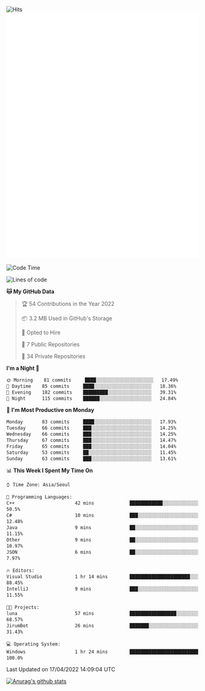 ![Hits](https://hits.seeyoufarm.com/api/count/incr/badge.svg?url=https%3A%2F%2Fgithub.com%2Fkokose1234&count_bg=%2379C83D&title_bg=%23555555&icon=apple.svg&icon_color=%23E7E7E7&title=hits&edge_flat=false)
<br/>
![Metrics](https://github.com/kokose1234/kokose1234/blob/main/github-metrics.svg)

<!--START_SECTION:waka-->
![Code Time](http://img.shields.io/badge/Code%20Time-622%20hrs%2034%20mins-blue)

![Lines of code](https://img.shields.io/badge/From%20Hello%20World%20I%27ve%20Written-2%20Million%20lines%20of%20code-blue)

**🐱 My GitHub Data** 

> 🏆 54 Contributions in the Year 2022
 > 
> 📦 3.2 MB Used in GitHub's Storage 
 > 
> 💼 Opted to Hire
 > 
> 📜 7 Public Repositories 
 > 
> 🔑 34 Private Repositories  
 > 
**I'm a Night 🦉** 

```text
🌞 Morning    81 commits     ████░░░░░░░░░░░░░░░░░░░░░   17.49% 
🌆 Daytime    85 commits     ████░░░░░░░░░░░░░░░░░░░░░   18.36% 
🌃 Evening    182 commits    █████████░░░░░░░░░░░░░░░░   39.31% 
🌙 Night      115 commits    ██████░░░░░░░░░░░░░░░░░░░   24.84%

```
📅 **I'm Most Productive on Monday** 

```text
Monday       83 commits     ████░░░░░░░░░░░░░░░░░░░░░   17.93% 
Tuesday      66 commits     ███░░░░░░░░░░░░░░░░░░░░░░   14.25% 
Wednesday    66 commits     ███░░░░░░░░░░░░░░░░░░░░░░   14.25% 
Thursday     67 commits     ███░░░░░░░░░░░░░░░░░░░░░░   14.47% 
Friday       65 commits     ███░░░░░░░░░░░░░░░░░░░░░░   14.04% 
Saturday     53 commits     ██░░░░░░░░░░░░░░░░░░░░░░░   11.45% 
Sunday       63 commits     ███░░░░░░░░░░░░░░░░░░░░░░   13.61%

```


📊 **This Week I Spent My Time On** 

```text
⌚︎ Time Zone: Asia/Seoul

💬 Programming Languages: 
C++                      42 mins             ████████████░░░░░░░░░░░░░   50.5% 
C#                       10 mins             ███░░░░░░░░░░░░░░░░░░░░░░   12.48% 
Java                     9 mins              ██░░░░░░░░░░░░░░░░░░░░░░░   11.15% 
Other                    9 mins              ██░░░░░░░░░░░░░░░░░░░░░░░   10.97% 
JSON                     6 mins              ██░░░░░░░░░░░░░░░░░░░░░░░   7.97%

🔥 Editors: 
Visual Studio            1 hr 14 mins        ██████████████████████░░░   88.45% 
IntelliJ                 9 mins              ███░░░░░░░░░░░░░░░░░░░░░░   11.55%

🐱‍💻 Projects: 
luna                     57 mins             █████████████████░░░░░░░░   68.57% 
JirumBot                 26 mins             ███████░░░░░░░░░░░░░░░░░░   31.43%

💻 Operating System: 
Windows                  1 hr 24 mins        █████████████████████████   100.0%

```


 Last Updated on 17/04/2022 14:09:04 UTC
<!--END_SECTION:waka-->

[![Anurag's github stats](https://github-readme-stats.vercel.app/api?username=kokose1234&theme=dracula)](https://github.com/anuraghazra/github-readme-stats)



	
